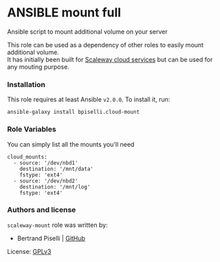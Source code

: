 # ANSIBLE mount full

Ansible script to mount additional volume on your server

This role can be used as a dependency of other roles to easily mount additional volume.   
It has initially been built for [Scaleway cloud services](https://www.scaleway.com) but can be used for any mouting purpose. 

### Installation

This role requires at least Ansible `v2.0.0`. To install it, run:

    ansible-galaxy install bpiselli.cloud-mount

### Role Variables

You can simply list all the mounts you'll need

    cloud_mounts:
      - source: '/dev/nbd1'
        destination: '/mnt/data'
        fstype: 'ext4'
      - source: '/dev/nbd2'
        destination: '/mnt/log'
        fstype: 'ext4'


### Authors and license

`scaleway-mount` role was written by:
- Bertrand Piselli | [GitHub](https://github.com/bpiselli)

License: [GPLv3](https://tldrlegal.com/license/gnu-general-public-license-v3-%28gpl-3%29)